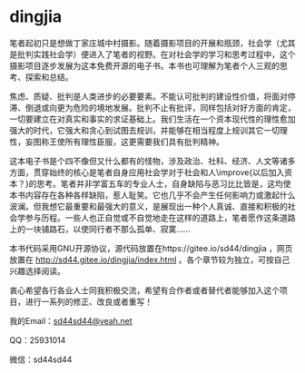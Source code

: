 # dingjia

笔者起初只是想做丁家庄城中村摄影。随着摄影项目的开展和瓶颈，社会学（尤其是批判实践社会学）便进入了笔者的视野。在对社会学的学习和思考过程中，这个摄影项目逐步发展为这本免费开源的电子书。本书也可理解为笔者个人三观的思考、探索和总结。

焦虑、质疑、批判是人类进步的必要要素。不能认可批判的建设性价值，将面对停滞、倒退或向更为危险的境地发展。批判不止有批评，同样包括对好方面的肯定，一切要建立在对真实和事实的求证基础上。我们生活在一个资本现代性的理性愈加强大的时代，它强大和贪心到试图去规训，并能够在相当程度上规训其它一切理性，妄图称王使所有理性臣服，这更需要我们具有批判精神。

这本电子书是个四不像但又什么都有的怪物，涉及政治、社科、经济、人文等诸多方面，贯穿始终的核心是笔者自身应用社会学对于社会和人\improve{以后加入资本？}的思考。笔者并非学富五车的专业人士，自身缺陷与恶习比比皆是，这均使本书内容存在各种各样缺陷，惹人耻笑。它也几乎不会产生任何影响力或激起什么波澜。但我想它最重要和最强大的意义，是展现出一种个人真诚、直接和积极的社会学参与历程。一些人也正自觉或不自觉地走在这样的道路上，笔者愿作这条道路上的一块铺路石，以使同行者不那么孤单、寂寞……

本书代码采用GNU开源协议，源代码放置在https://gitee.io/sd44/dingjia ，网页放置在 http://sd44.gitee.io/dingjia/index.html 。各个章节较为独立，可按自己兴趣选择阅读。

衷心希望各行各业人士同我积极交流，希望有合作者或者替代者能够加入这个项目，进行一系列的修正、改良或者重写！



我的Email：<sd44sd44@yeah.net>

QQ：25931014

微信：sd44sd44
